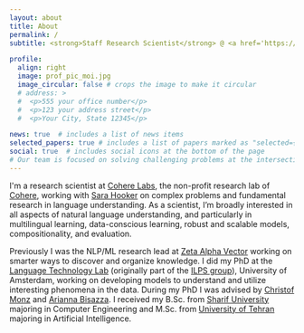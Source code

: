 ```yaml
---
layout: about
title: About
permalink: /
subtitle: <strong>Staff Research Scientist</strong> @ <a href='https://cohere.for.ai/'>Cohere Labs</a>  #  •  Understands Language  

profile:
  align: right
  image: prof_pic_moi.jpg
  image_circular: false # crops the image to make it circular
  # address: >
  #  <p>555 your office number</p>
  #  <p>123 your address street</p>
  #  <p>Your City, State 12345</p>

news: true  # includes a list of news items
selected_papers: true # includes a list of papers marked as "selected={true}"
social: true  # includes social icons at the bottom of the page
# Our team is focused on solving challenging problems at the intersection of AI x Biotech, building a fully-integrated AI platform for drug discovery. If this resonates with you, we are actively hiring (full-time + internships)!
---
```


I'm a research scientist at [Cohere Labs](https://cohere.com/research), the non-profit research lab of [Cohere](https://cohere.com/), working with [Sara Hooker](https://www.sarahooker.me/) on complex problems and fundamental research in language understanding.
As a scientist, I’m broadly interested in all aspects of natural language understanding, and particularly in multilingual learning, data-conscious learning, robust and scalable models, compositionality, and evaluation.

Previously I was the NLP/ML research lead at [Zeta Alpha Vector](https://www.zeta-alpha.com/) working on smarter ways to discover and organize knowledge. 
I did my PhD at the [Language Technology Lab](https://ltl.science.uva.nl/) (originally part of the [ILPS group](https://irlab.science.uva.nl/)), University of Amsterdam, working on developing models to understand and utilize interesting phenomena in the data. 
During my PhD I was advised by [Christof Monz](https://staff.fnwi.uva.nl/c.monz/index.html) and [Arianna Bisazza](http://www.cs.rug.nl/~bisazza/index.html). I received my B.Sc. from [Sharif University](http://www.en.sharif.edu/) majoring in Computer Engineering and M.Sc. from [University of Tehran](https://ut.ac.ir/en) majoring in Artificial Intelligence.
